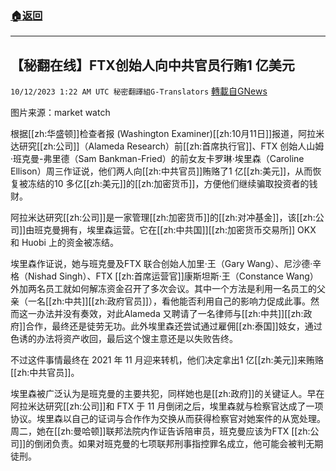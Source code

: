 ###  [:house:返回](README.md)
---


## 【秘翻在线】FTX创始人向中共官员行贿1 亿美元
`10/12/2023 1:22 AM UTC 秘密翻譯組G-Translators` [轉載自GNews](https://gnews.org/articles/1821612)

图片来源：market watch

根据[[zh:华盛顿]]检查者报 (Washington Examiner)[[zh:10月11日]]报道，阿拉米达研究[[zh:公司]]（Alameda Research）前[[zh:首席执行官]]、FTX 创始人山姆·班克曼-弗里德（Sam Bankman-Fried）的前女友卡罗琳·埃里森（Caroline Ellison）周三作证说，他们两人向[[zh:中共官员]]贿赂了1 亿[[zh:美元]]，从而恢复被冻结的10 多亿[[zh:美元]]的[[zh:加密货币]]，方便他们继续骗取投资者的钱财。

阿拉米达研究[[zh:公司]]是一家管理[[zh:加密货币]]的[[zh:对冲基金]]，该[[zh:公司]]由班克曼拥有，埃里森运营。它在[[zh:中共国]][[zh:加密货币交易所]] OKX 和 Huobi 上的资金被冻结。

埃里森作证说，她与班克曼及FTX 联合创始人加里·王（Gary Wang）、尼沙德·辛格（Nishad Singh）、FTX [[zh:首席运营官]]康斯坦斯·王（Constance Wang）外加两名员工就如何解冻资金召开了多次会议。其中一个方法是利用一名员工的父亲（一名[[zh:中共]][[zh:政府官员]]），看他能否利用自己的影响力促成此事。然而这一办法并没有奏效，对此Alameda 又聘请了一名律师与[[zh:中共]][[zh:政府]]合作，最终还是徒劳无功。此外埃里森还尝试通过雇佣[[zh:泰国]]妓女，通过色诱的办法将资产收回，最后这个馊主意还是以失败告终。

不过这件事情最终在 2021 年 11 月迎来转机，他们决定拿出1 亿[[zh:美元]]来贿赂[[zh:中共官员]]。

埃里森被广泛认为是班克曼的主要共犯，同样她也是[[zh:政府]]的关键证人。早在阿拉米达研究[[zh:公司]]和 FTX 于 11 月倒闭之后，埃里森就与检察官达成了一项协议。埃里森以自己的证词与合作作为交换从而获得检察官对她案件的从宽处理。周二，她在[[zh:曼哈顿]]联邦法院内作证告诉陪审员，班克曼应该为FTX [[zh:公司]]的倒闭负责。如果对班克曼的七项联邦刑事指控罪名成立，他可能会被判无期徒刑。
